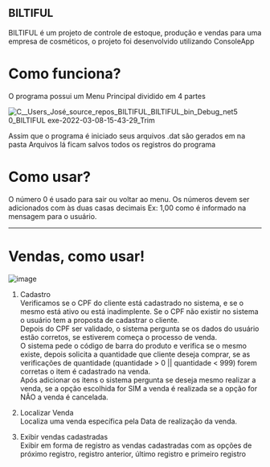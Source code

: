## BILTIFUL
BILTIFUL é um projeto de controle de estoque, produção e vendas para uma empresa de cosméticos, o projeto foi desenvolvido utilizando ConsoleApp

# Como funciona?
O programa possui um Menu Principal dividido em 4 partes 


![C__Users_José_source_repos_BILTIFUL_BILTIFUL_bin_Debug_net5 0_BILTIFUL exe-2022-03-08-15-43-29_Trim](https://user-images.githubusercontent.com/61014145/157305221-1312f812-6c50-4f4e-abf6-b7e3feaec36a.gif)



Assim que o programa é iniciado seus arquivos .dat são gerados em na pasta Arquivos lá ficam salvos todos os registros do programa

# Como usar?
O número 0 é usado para sair ou voltar ao menu. Os números devem ser adicionados com às duas casas decimais Ex: 1,00 como é informado na mensagem para o usuário. 

<hr>

<h1>Vendas, como usar!</h1>

![image](https://user-images.githubusercontent.com/89309834/157436499-f100690f-f776-4c1c-a16c-5e7dd5ab7f38.png)

  1) Cadastro <br>
Verificamos se o CPF do cliente está cadastrado no sistema, e se o mesmo está ativo ou está inadimplente. Se o CPF não existir no sistema o usuário tem a proposta de cadastrar o cliente.<br>
Depois do CPF ser validado, o sistema pergunta se os dados do usuário estão corretos, se estiverem começa o processo de venda.<br>
O sistema pede o código de barra do produto e verifica se o mesmo existe, depois solicita a quantidade que cliente deseja comprar, se as verificações de quantidade (quantidade > 0 || quantidade < 999) forem corretas o item é cadastrado na venda.<br>
Após adicionar os itens o sistema pergunta se deseja mesmo realizar a venda, se a opção escolhida for SIM a venda é realizada se a opção for NÃO a venda é cancelada.<br>
  
  2) Localizar Venda <br>
  Localiza uma venda específica pela Data de realização da venda.
 
  2) Exibir vendas cadastradas <br>
  Exibir em forma de registro as vendas cadastradas com as opções de próximo registro, registro anterior, último registro e primeiro registro


